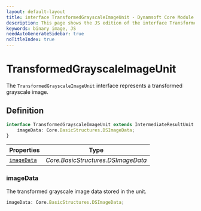 ```yaml
---
layout: default-layout
title: interface TransformedGrayscaleImageUnit - Dynamsoft Core Module JS Edition API Reference
description: This page shows the JS edition of the interface TransformedGrayscaleImageUnit in Dynamsoft Core Module.
keywords: binary image, JS
needAutoGenerateSidebar: true
noTitleIndex: true
---
```


# TransformedGrayscaleImageUnit

The `TransformedGrayscaleImageUnit` interface represents a transformed grayscale image.

## Definition

```typescript
interface TransformedGrayscaleImageUnit extends IntermediateResultUnit {
    imageData: Core.BasicStructures.DSImageData;
} 
```

| Properties               | Type |
|----------------------|-------------|
| [`imageData`](#imagedata) | *Core.BasicStructures.DSImageData* |

### imageData

The transformed grayscale image data stored in the unit.

```typescript
imageData: Core.BasicStructures.DSImageData;
```